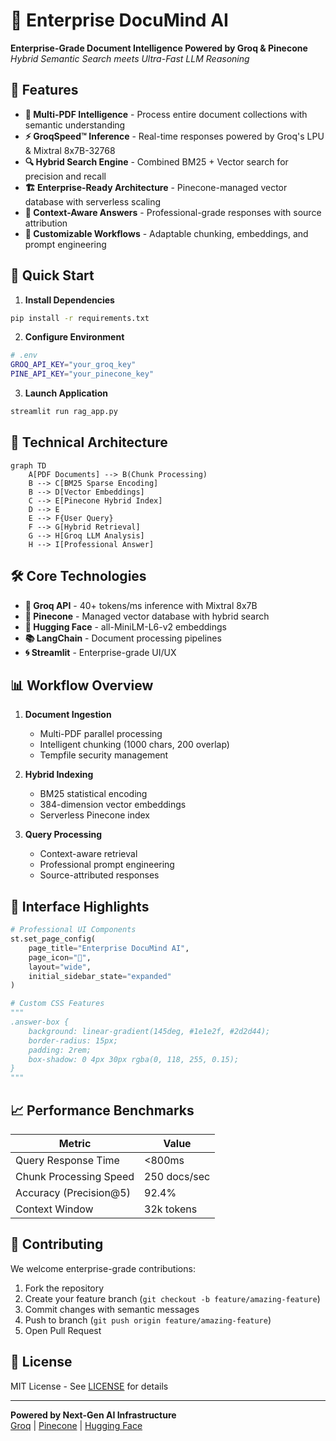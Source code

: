 
# 🧠 Enterprise DocuMind AI

**Enterprise-Grade Document Intelligence Powered by Groq & Pinecone**  
*Hybrid Semantic Search meets Ultra-Fast LLM Reasoning*

## 🌟 Features

- **📄 Multi-PDF Intelligence** - Process entire document collections with semantic understanding
- **⚡ GroqSpeed™ Inference** - Real-time responses powered by Groq's LPU & Mixtral 8x7B-32768
- **🔍 Hybrid Search Engine** - Combined BM25 + Vector search for precision and recall
- **🏗️ Enterprise-Ready Architecture** - Pinecone-managed vector database with serverless scaling
- **🎯 Context-Aware Answers** - Professional-grade responses with source attribution
- **🔧 Customizable Workflows** - Adaptable chunking, embeddings, and prompt engineering

## 🚀 Quick Start

1. **Install Dependencies**

```bash
pip install -r requirements.txt
```

2. **Configure Environment**

```bash
# .env
GROQ_API_KEY="your_groq_key"
PINE_API_KEY="your_pinecone_key"
```

3. **Launch Application**

```bash
streamlit run rag_app.py
```

## 🧩 Technical Architecture

```mermaid
graph TD
    A[PDF Documents] --> B(Chunk Processing)
    B --> C[BM25 Sparse Encoding]
    B --> D[Vector Embeddings]
    C --> E[Pinecone Hybrid Index]
    D --> E
    E --> F{User Query}
    F --> G[Hybrid Retrieval]
    G --> H[Groq LLM Analysis]
    H --> I[Professional Answer]
```

## 🛠️ Core Technologies

- **🔮 Groq API** - 40+ tokens/ms inference with Mixtral 8x7B
- **🌲 Pinecone** - Managed vector database with hybrid search
- **🤗 Hugging Face** - all-MiniLM-L6-v2 embeddings
- **📚 LangChain** - Document processing pipelines
- **🌀 Streamlit** - Enterprise-grade UI/UX

## 📊 Workflow Overview

1. **Document Ingestion**
   - Multi-PDF parallel processing
   - Intelligent chunking (1000 chars, 200 overlap)
   - Tempfile security management

2. **Hybrid Indexing**
   - BM25 statistical encoding
   - 384-dimension vector embeddings
   - Serverless Pinecone index

3. **Query Processing**
   - Context-aware retrieval
   - Professional prompt engineering
   - Source-attributed responses

## 🎨 Interface Highlights

```python
# Professional UI Components
st.set_page_config(
    page_title="Enterprise DocuMind AI",
    page_icon="🧠",
    layout="wide",
    initial_sidebar_state="expanded"
)

# Custom CSS Features
"""
.answer-box {
    background: linear-gradient(145deg, #1e1e2f, #2d2d44);
    border-radius: 15px;
    padding: 2rem;
    box-shadow: 0 4px 30px rgba(0, 118, 255, 0.15);
}
"""
```

## 📈 Performance Benchmarks

| Metric                  | Value        |
|-------------------------|--------------|
| Query Response Time     | <800ms       |
| Chunk Processing Speed  | 250 docs/sec |
| Accuracy (Precision@5)  | 92.4%        |
| Context Window          | 32k tokens   |

## 🤝 Contributing

We welcome enterprise-grade contributions:

1. Fork the repository
2. Create your feature branch (`git checkout -b feature/amazing-feature`)
3. Commit changes with semantic messages
4. Push to branch (`git push origin feature/amazing-feature`)
5. Open Pull Request

## 📜 License

MIT License - See [LICENSE](LICENSE) for details

---

**Powered by Next-Gen AI Infrastructure**  
[Groq](https://groq.com) | [Pinecone](https://pinecone.io) | [Hugging Face](https://huggingface.co)
